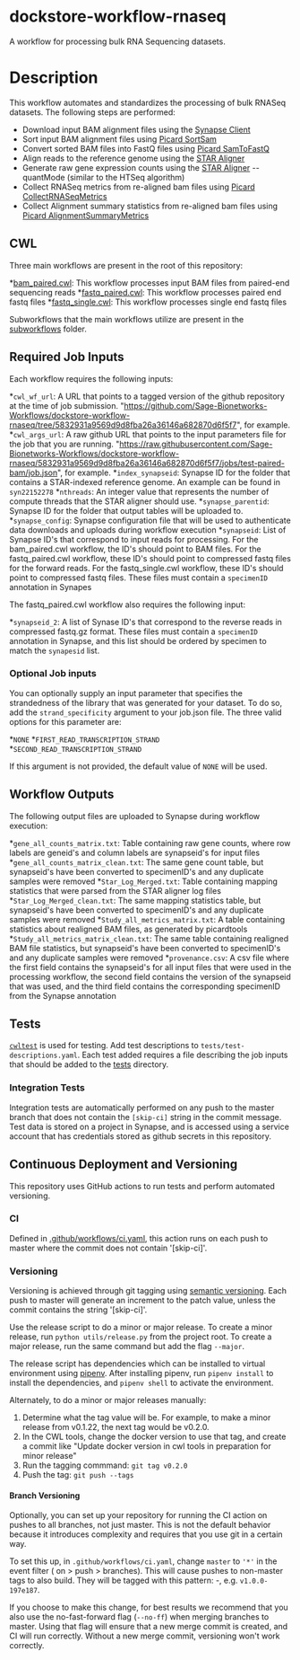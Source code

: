 # dockstore-workflow-rnaseq

A workflow for processing bulk RNA Sequencing datasets.

# Description

This workflow automates and standardizes the processing of bulk RNASeq datasets. The following steps are performed:

* Download input BAM alignment files using the [Synapse Client](https://python-docs.synapse.org//build/html/CommandLineClient.html)
* Sort input BAM alignment files using [Picard SortSam](https://broadinstitute.github.io/picard/command-line-overview.html#SortSam)
* Convert sorted BAM files into FastQ files using [Picard SamToFastQ](https://broadinstitute.github.io/picard/command-line-overview.html#SamToFastq)
* Align reads to the reference genome using the [STAR Aligner](https://github.com/alexdobin/STAR)
* Generate raw gene expression counts using the [STAR Aligner](https://github.com/alexdobin/STAR) --quantMode (similar to the HTSeq algorithm)
* Collect RNASeq metrics from re-aligned bam files using [Picard CollectRNASeqMetrics](https://broadinstitute.github.io/picard/command-line-overview.html#CollectRnaSeqMetrics)
* Collect Alignment summary statistics from re-aligned bam files using [Picard AlignmentSummaryMetrics](https://broadinstitute.github.io/picard/command-line-overview.html#CollectAlignmentSummaryMetrics)

## CWL

Three main workflows are present in the root of this repository:

*[bam_paired.cwl](bam_paired.cwl): This workflow processes input BAM files from paired-end sequencing reads
*[fastq_paired.cwl](fastq_paired.cwl): This workflow processes paired end fastq files
*[fastq_single.cwl](fastq_single.cwl): This workflow processes single end fastq files

Subworkflows that the main workflows utilize are present in the [subworkflows](subworkflows) folder. 

## Required Job Inputs

Each workflow requires the following inputs:

*`cwl_wf_url`: A URL that points to a tagged version of the github repository at the time of job submission. "https://github.com/Sage-Bionetworks-Workflows/dockstore-workflow-rnaseq/tree/5832931a9569d9d8fba26a36146a682870d6f5f7", for example. 
*`cwl_args_url`: A raw github URL that points to the input parameters file for the job that you are running. "https://raw.githubusercontent.com/Sage-Bionetworks-Workflows/dockstore-workflow-rnaseq/5832931a9569d9d8fba26a36146a682870d6f5f7/jobs/test-paired-bam/job.json", for example. 
*`index_synapseid`: Synapse ID for the folder that contains a STAR-indexed reference genome. An example can be found in `syn22152278`
*`nthreads`: An integer value that represents the number of compute threads that the STAR aligner should use. 
*`synapse_parentid`: Synapse ID for the folder that output tables will be uploaded to. 
*`synapse_config`: Synapse configuration file that will be used to authenticate data downloads and uploads during workflow execution
*`synapseid`: List of Synapse ID's that correspond to input reads for processing. For the bam_paired.cwl workflow, the ID's should point to BAM files. For the fastq_paired.cwl workflow, these ID's should point to compressed fastq files for the forward reads. For the fastq_single.cwl workflow, these ID's should point to compressed fastq files. These files must contain a `specimenID` annotation in Synapes

The fastq_paired.cwl workflow also requires the following input:

*`synapseid_2`: A list of Synase ID's that correspond to the reverse reads in compressed fastq.gz format. These files must contain a `specimenID` annotation in Synapse, and this list should be ordered by specimen to match the `synapesid` list.

### Optional Job inputs

You can optionally supply an input parameter that specifies the strandedness of the library that was generated for your dataset. To do so, add the `strand_specificity` argument to your job.json file. The three valid options for this parameter are:

*`NONE`
*`FIRST_READ_TRANSCRIPTION_STRAND`
*`SECOND_READ_TRANSCRIPTION_STRAND`

If this argument is not provided, the default value of `NONE` will be used. 

## Workflow Outputs

The following output files are uploaded to Synapse during workflow execution:

*`gene_all_counts_matrix.txt`: Table containing raw gene counts, where row labels are geneid's and column labels are synapseid's for input files
*`gene_all_counts_matrix_clean.txt`: The same gene count table, but synapseid's have been converted to specimenID's and any duplicate samples were removed
*`Star_Log_Merged.txt`: Table containing mapping statistics that were parsed from the STAR aligner log files
*`Star_Log_Merged_clean.txt`: The same mapping statistics table, but synapseid's have been converted to specimenID's and any duplicate samples were removed
*`Study_all_metrics_matrix.txt`: A table containing statistics about realigned BAM files, as generated by picardtools
*`Study_all_metrics_matrix_clean.txt`: The same table containing realigned BAM file statistics, but synapseid's have been converted to specimenID's and any duplicate samples were removed
*`provenance.csv`: A csv file where the first field contains the synapseid's for all input files that were used in the processing workflow, the second field contains the version of the synapseid that was used, and the third field contains the corresponding specimenID from the Synapse annotation

## Tests

[`cwltest`](https://github.com/common-workflow-language/cwltest) is used for
testing. Add test descriptions to `tests/test-descriptions.yaml`. Each test
added requires a file describing the job inputs that should be added to the
[tests](tests) directory.

### Integration Tests

Integration tests are automatically performed on any push to the master branch that does not contain the `[skip-ci]` string in the commit message. Test data is stored on a project in Synapse, and is accessed using a service account that has credentials stored as github secrets in this repository.

## Continuous Deployment and Versioning

This repository uses GitHub actions to run tests and perform automated versioning.

### CI
Defined in [.github/workflows/ci.yaml](.github/workflows/ci.yaml), this action
runs on each push to master where the commit does not contain '[skip-ci]'.

### Versioning
Versioning is achieved through git tagging using
[semantic versioning](https://semver.org/). Each push to master will generate an
increment to the patch value, unless the commit contains the string '[skip-ci]'.

Use the release script to do a minor or major release. 
To create a minor release, run `python utils/release.py` from the project root.
To create a major release, run the same command but add the flag `--major`.

The release script has dependencies which can be installed to virtual
environment using [pipenv](https://pipenv.pypa.io/en/latest/). After installing
pipenv, run `pipenv install` to install the dependencies, and `pipenv shell`
to activate the environment.

Alternately, to do a minor or major releases manually:
1. Determine what the tag value will be. For example, to make a minor release from v0.1.22, the next tag would be v0.2.0.
1. In the CWL tools, change the docker version to use that tag, and create a commit like "Update docker version in cwl tools in preparation for minor release"
1. Run the tagging commmand: `git tag v0.2.0`
1. Push the tag: `git push --tags`

#### Branch Versioning
Optionally, you can set up your repository for running the CI action on pushes
to all branches, not just master. This is not the default behavior because it
introduces complexity and requires that you use git in a certain way.

To set this up, in `.github/workflows/ci.yaml`, change `master` to `'*'` in the
event filter ( on > push > branches). This will cause pushes to non-master tags
to also build. They will be tagged with this pattern: <semver>-<git-short-sha>,
e.g. `v1.0.0-197e187`.

If you choose to make this change, for best results we recommend that you also
use the no-fast-forward flag (`--no-ff`) when merging branches to master. Using
that flag will ensure that a new merge commit is created, and CI will run
correctly. Without a new merge commit, versioning won't work correctly.

